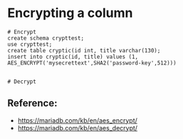 # Encrypting a column 

```
# Encrypt 
create schema crypttest;
use crypttest;
create table cryptic(id int, title varchar(130);
insert into cryptic(id, title) values (1, AES_ENCRYPT('mysecrettext',SHA2('password-key',512))) 


```

```
# Decrypt 

```

## Reference:

 * https://mariadb.com/kb/en/aes_encrypt/
 * https://mariadb.com/kb/en/aes_decrypt/
